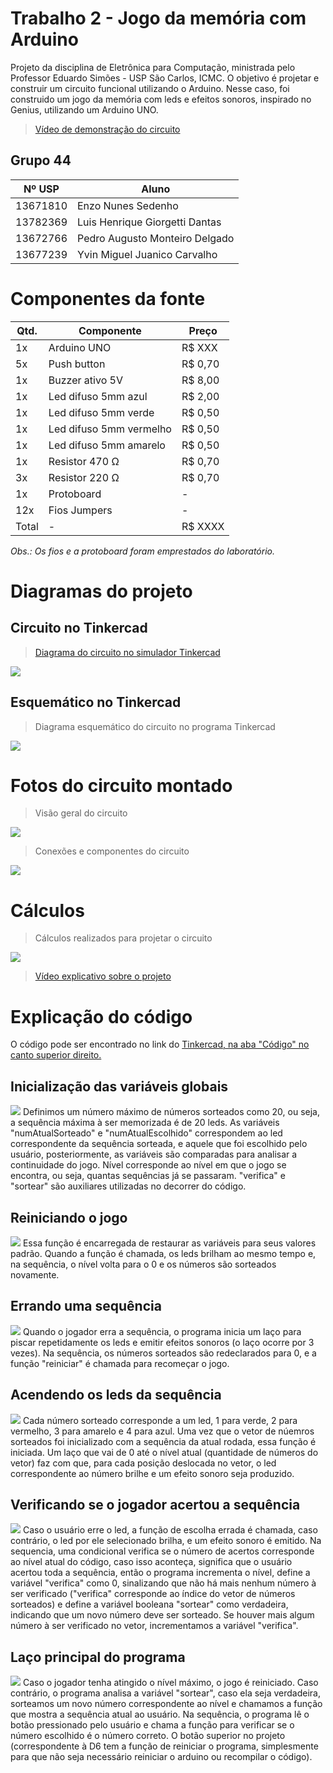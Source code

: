 # Trabalho 2 - Jogo da memória com Arduino

Projeto da disciplina de Eletrônica para Computação, ministrada pelo Professor Eduardo Simões - USP São Carlos, ICMC. O objetivo é projetar e construir um circuito funcional utilizando o Arduino. Nesse caso, foi construido um jogo da memória com leds e efeitos sonoros, inspirado no Genius, utilizando um Arduino UNO.

> [Vídeo de demonstração do circuito](https://youtu.be/0idglTDbHpw)

## Grupo 44
|  Nº USP  |  Aluno  |
|---|---|
| 13671810 | Enzo Nunes Sedenho | 
| 13782369 | Luis Henrique Giorgetti Dantas | 
| 13672766 | Pedro Augusto Monteiro Delgado | 
| 13677239 | Yvin Miguel Juanico Carvalho | 

# Componentes da fonte

|  Qtd.  |  Componente |  Preço  |
|---|---|---|
| 1x | Arduino UNO | R$ XXX |
| 5x | Push button | R$ 0,70 |
| 1x | Buzzer ativo 5V | R$ 8,00 |
| 1x | Led difuso 5mm azul | R$ 2,00 |
| 1x | Led difuso 5mm verde | R$ 0,50 |
| 1x | Led difuso 5mm vermelho | R$ 0,50 |
| 1x | Led difuso 5mm amarelo | R$ 0,50 |
| 1x | Resistor 470 Ω | R$ 0,70 |
| 3x | Resistor 220 Ω | R$ 0,70 |
| 1x | Protoboard | - | - |
| 12x | Fios Jumpers | - | - |
| Total | - | R$ XXXX |

_Obs.: Os fios e a protoboard foram emprestados do laboratório._

# Diagramas do projeto

## Circuito no Tinkercad
> [Diagrama do circuito no simulador Tinkercad](https://www.tinkercad.com/things/316zUlV3nzP-brilliant-amur/editel?sharecode=ZDVESLm344NNm34ZEWPucYJBQrtOrZFcA-oQCMIJ-rM)
<img src="https://i.imgur.com/q7dexZ6.png">

## Esquemático no Tinkercad
> Diagrama esquemático do circuito no programa Tinkercad
<img src="https://i.imgur.com/GCvSZ0i.png">

# Fotos do circuito montado

> Visão geral do circuito
<img src="https://i.imgur.com/ngKpYBF.jpg">

> Conexões e componentes do circuito
<img src="https://i.imgur.com/lYcuxEG.jpg">

# Cálculos
> Cálculos realizados para projetar o circuito
<img src="https://i.imgur.com/XjGQf3z.png">

> [Vídeo explicativo sobre o projeto](https://youtu.be/_4TR3g88akQ)

# Explicação do código
O código pode ser encontrado no link do [Tinkercad, na aba "Código" no canto superior direito.](https://www.tinkercad.com/things/316zUlV3nzP-brilliant-amur/editel?sharecode=ZDVESLm344NNm34ZEWPucYJBQrtOrZFcA-oQCMIJ-rM)

## Inicialização das variáveis globais
<img src="https://i.imgur.com/DDXITig.png">
Definimos um número máximo de números sorteados como 20, ou seja, a sequência máxima à ser memorizada é de 20 leds. As variáveis "numAtualSorteado" e "numAtualEscolhido" correspondem ao led correspondente da sequência sorteada, e aquele que foi escolhido pelo usuário, posteriormente, as variáveis são comparadas para analisar a continuidade do jogo. Nível corresponde ao nível em que o jogo se encontra, ou seja, quantas sequências já se passaram. "verifica" e "sortear" são auxiliares utilizadas no decorrer do código.

## Reiniciando o jogo
<img src="https://i.imgur.com/rnqmxho.png">
Essa função é encarregada de restaurar as variáveis para seus valores padrão. Quando a função é chamada, os leds brilham ao mesmo tempo e, na sequência, o nível volta para o 0 e os números são sorteados novamente.

## Errando uma sequência
<img src="https://i.imgur.com/3HcBvsu.png">
Quando o jogador erra a sequência, o programa inicia um laço para piscar repetidamente os leds e emitir efeitos sonoros (o laço ocorre por 3 vezes). Na sequência, os números sorteados são redeclarados para 0, e a função "reiniciar" é chamada para recomeçar o jogo.

## Acendendo os leds da sequência
<img src="https://i.imgur.com/XzuE4QT.png">
Cada número sorteado corresponde a um led, 1 para verde, 2 para vermelho, 3 para amarelo e 4 para azul.
Uma vez que o vetor de núemros sorteados foi inicializado com a sequência da atual rodada, essa função é iniciada. Um laço que vai de 0 até o nível atual (quantidade de números do vetor) faz com que, para cada posição deslocada no vetor, o led correspondente ao número brilhe e um efeito sonoro seja produzido.

## Verificando se o jogador acertou a sequência
<img src="https://i.imgur.com/uK3prFK.png">
Caso o usuário erre o led, a função de escolha errada é chamada, caso contrário, o led por ele selecionado brilha, e um efeito sonoro é emitido. Na sequencia, uma condicional verifica se o número de acertos corresponde ao nível atual do código, caso isso aconteça, significa que o usuário acertou toda a sequência, então o programa incrementa o nível, define a variável "verifica" como 0, sinalizando que não há mais nenhum número à ser verificado ("verifica" corresponde ao índice do vetor de números sorteados) e define a variável booleana "sortear" como verdadeira, indicando que um novo número deve ser sorteado. Se houver mais algum número à ser verificado no vetor, incrementamos a variável "verifica".

## Laço principal do programa
<img src="https://i.imgur.com/t9K0Rw6.png">
Caso o jogador tenha atingido o nível máximo, o jogo é reiniciado. Caso contrário, o programa analisa a variável "sortear", caso ela seja verdadeira, sorteamos um novo número correspondente ao nível e chamamos a função que mostra a sequência atual ao usuário. Na sequência, o programa lê o botão pressionado pelo usuário e chama a função para verificar se o número escolhido é o número correto. O botão superior no projeto (correspondente à D6 tem a função de reiniciar o programa, simplesmente para que não seja necessário reiniciar o arduino ou recompilar o código).

